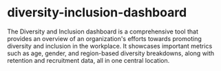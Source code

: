 # diversity-inclusion-dashboard
The Diversity and Inclusion dashboard is a comprehensive tool that provides an overview of an organization's efforts towards promoting diversity and inclusion in the workplace. It showcases important metrics such as age, gender, and region-based diversity breakdowns, along with retention and recruitment data, all in one central location.

